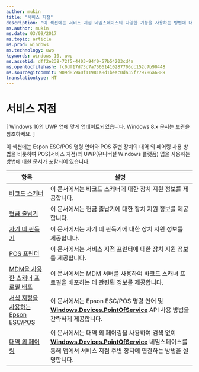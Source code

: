 ```yaml
---
author: mukin
title: "서비스 지점"
description: "이 섹션에는 서비스 지점 네임스페이스의 다양한 기능을 사용하는 방법에 대한 문서가 포함되어 있습니다."
ms.author: mukin
ms.date: 03/09/2017
ms.topic: article
ms.prod: windows
ms.technology: uwp
keywords: windows 10, uwp
ms.assetid: dff2e238-72f5-4403-94f0-57b54203cd4a
ms.openlocfilehash: fc0df17d73c7a75661410287706cc152c7b90448
ms.sourcegitcommit: 909d859a0f11981a8d1beac0da35f779786a6889
translationtype: HT
---
```

# <a name="point-of-service"></a>서비스 지점

\[ Windows 10의 UWP 앱에 맞게 업데이트되었습니다. Windows 8.x 문서는 [보관](http://go.microsoft.com/fwlink/p/?linkid=619132)을 참조하세요. \]

이 섹션에는 Espon ESC/POS 명령 언어와 POS 주변 장치의 대역 외 페어링 사용 방법을 비롯하여 POS(서비스 지점)와 UWP(유니버설 Windows 플랫폼) 앱을 사용하는 방법에 대한 문서가 포함되어 있습니다.

|항목|설명|
|--------|------------------|
| [바코드 스캐너](barcode-scanner.md) | 이 문서에서는 바코드 스캐너에 대한 장치 지원 정보를 제공합니다. |
| [현금 출납기](cash-drawer.md) | 이 문서에서는 현금 출납기에 대한 장치 지원 정보를 제공합니다. |
| [자기 띠 판독기](magnetic-stripe-reader.md) |이 문서에서는 자기 띠 판독기에 대한 장치 지원 정보를 제공합니다. |
| [POS 프린터](pos-printer.md) | 이 문서에서는 서비스 지점 프린터에 대한 장치 지원 정보를 제공합니다. |
| [MDM을 사용한 스캐너 프로필 배포](deploy-scanner-profiles-with-mdm.md) | 이 문서에서는 MDM 서버를 사용하여 바코드 스캐너 프로필을 배포하는 데 관련된 정보를 제공합니다. |
| [서식 지정을 사용하는 Epson ESC/POS](epson-esc-pos-with-formatting.md)   | 이 문서에서는 Epson ESC/POS 명령 언어 및 [**Windows.Devices.PointOfService**](https://msdn.microsoft.com/library/windows/apps/windows.devices.pointofservice.aspx) API 사용 방법을 간략하게 제공합니다. |
| [대역 외 페어링](out-of-band-pairing.md) | 이 문서에서는 대역 외 페어링을 사용하여 검색 없이 [**Windows.Devices.PointOfService**](https://msdn.microsoft.com/library/windows/apps/windows.devices.pointofservice.aspx) 네임스페이스를 통해 앱에서 서비스 지점 주변 장치에 연결하는 방법을 설명합니다. |